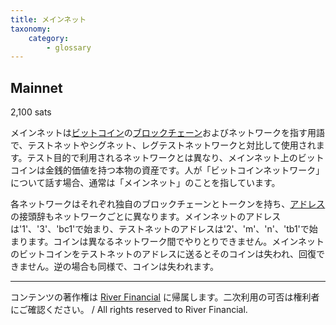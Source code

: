 ```yaml
---
title: メインネット
taxonomy:
    category:
        - glossary
---
```


## Mainnet
2,100 sats

メインネットは[ビットコイン](http://lostinbitcoin.jp.testrs.jp/staging/glossary/bitcoin/)の[ブロックチェーン](http://lostinbitcoin.jp.testrs.jp/staging/glossary/blockchain-2/)およびネットワークを指す用語で、テストネットやシグネット、レグテストネットワークと対比して使用されます。テスト目的で利用されるネットワークとは異なり、メインネット上のビットコインは金銭的価値を持つ本物の資産です。人が「ビットコインネットワーク」について話す場合、通常は「メインネット」のことを指しています。

各ネットワークはそれぞれ独自のブロックチェーンとトークンを持ち、[アドレス](http://lostinbitcoin.jp.testrs.jp/staging/glossary/address/)の接頭辞もネットワークごとに異なります。メインネットのアドレスは'1'、'3'、'bc1'で始まり、テストネットのアドレスは'2'、'm'、'n'、'tb1'で始まります。コインは異なるネットワーク間でやりとりできません。メインネットのビットコインをテストネットのアドレスに送るとそのコインは失われ、回復できません。逆の場合も同様で、コインは失われます。

---
コンテンツの著作権は [River Financial](https://river.com/) に帰属します。二次利用の可否は権利者にご確認ください。 / All rights reserved to River Financial.
